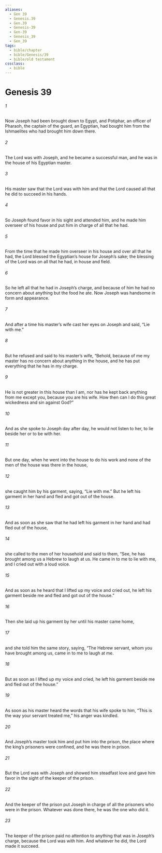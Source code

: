 ```yaml
---
aliases:
  - Gen 39
  - Genesis.39
  - Gen.39
  - Genesis-39
  - Gen-39
  - Genesis_39
  - Gen_39
tags:
  - bible/chapter
  - bible/Genesis/39
  - bible/old testament
cssclass:
  - bible
---
```


# Genesis 39

###### 1
Now Joseph had been brought down to Egypt, and Potiphar, an officer of Pharaoh, the captain of the guard, an Egyptian, had bought him from the Ishmaelites who had brought him down there.
###### 2
The Lord was with Joseph, and he became a successful man, and he was in the house of his Egyptian master.
###### 3
His master saw that the Lord was with him and that the Lord caused all that he did to succeed in his hands.
###### 4
So Joseph found favor in his sight and attended him, and he made him overseer of his house and put him in charge of all that he had.
###### 5
From the time that he made him overseer in his house and over all that he had, the Lord blessed the Egyptian’s house for Joseph’s sake; the blessing of the Lord was on all that he had, in house and field.
###### 6
So he left all that he had in Joseph’s charge, and because of him he had no concern about anything but the food he ate. Now Joseph was handsome in form and appearance.
###### 7
And after a time his master’s wife cast her eyes on Joseph and said, “Lie with me.”
###### 8
But he refused and said to his master’s wife, “Behold, because of me my master has no concern about anything in the house, and he has put everything that he has in my charge.
###### 9
He is not greater in this house than I am, nor has he kept back anything from me except you, because you are his wife. How then can I do this great wickedness and sin against God?”
###### 10
And as she spoke to Joseph day after day, he would not listen to her, to lie beside her or to be with her.
###### 11
But one day, when he went into the house to do his work and none of the men of the house was there in the house,
###### 12
she caught him by his garment, saying, “Lie with me.” But he left his garment in her hand and fled and got out of the house.
###### 13
And as soon as she saw that he had left his garment in her hand and had fled out of the house,
###### 14
she called to the men of her household and said to them, “See, he has brought among us a Hebrew to laugh at us. He came in to me to lie with me, and I cried out with a loud voice.
###### 15
And as soon as he heard that I lifted up my voice and cried out, he left his garment beside me and fled and got out of the house.”
###### 16
Then she laid up his garment by her until his master came home,
###### 17
and she told him the same story, saying, “The Hebrew servant, whom you have brought among us, came in to me to laugh at me.
###### 18
But as soon as I lifted up my voice and cried, he left his garment beside me and fled out of the house.”
###### 19
As soon as his master heard the words that his wife spoke to him, “This is the way your servant treated me,” his anger was kindled.
###### 20
And Joseph’s master took him and put him into the prison, the place where the king’s prisoners were confined, and he was there in prison.
###### 21
But the Lord was with Joseph and showed him steadfast love and gave him favor in the sight of the keeper of the prison.
###### 22
And the keeper of the prison put Joseph in charge of all the prisoners who were in the prison. Whatever was done there, he was the one who did it.
###### 23
The keeper of the prison paid no attention to anything that was in Joseph’s charge, because the Lord was with him. And whatever he did, the Lord made it succeed.


